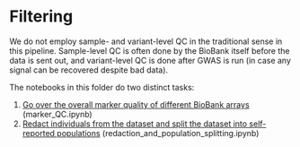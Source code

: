 # Filtering

We do not employ sample- and variant-level QC in the traditional sense in this pipeline. Sample-level QC is often done by the BioBank itself before the data is sent out, and variant-level QC is done after GWAS is run (in case any signal can be recovered despite bad data).

The notebooks in this folder do two distinct tasks:

1) [Go over the overall marker quality of different BioBank arrays](https://github.com/rivas-lab/ukbb-tools/blob/master/filtering/marker_QC.ipynb) (marker_QC.ipynb)
2) [Redact individuals from the dataset and split the dataset into self-reported populations](https://github.com/rivas-lab/ukbb-tools/blob/master/filtering/redaction_and_population_splitting.ipynb) (redaction_and_population_splitting.ipynb)
